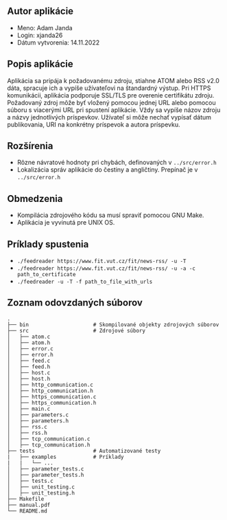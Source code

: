 ## Autor aplikácie
  - Meno: Adam Janda
  - Login: xjanda26
  - Dátum vytvorenia: 14.11.2022

## Popis aplikácie
Aplikácia sa pripája k požadovanému zdroju, stiahne ATOM alebo RSS v2.0 dáta, spracuje ich a vypíše užívateľovi na štandardný výstup. Pri HTTPS komunikácii, aplikácia podporuje SSL/TLS pre overenie certifikátu zdroju.
Požadovaný zdroj môže byť vložený pomocou jednej URL alebo pomocou súboru s viacerými URL pri spustení aplikácie.
Vždy sa vypíše názov zdroju a názvy jednotlivých príspevkov.
Užívateľ si môže nechať vypísať dátum publikovania, URI na konkrétny príspevok a autora príspevku.
## Rozšírenia
  - Rôzne návratové hodnoty pri chybách, definovaných v `../src/error.h`
  - Lokalizácia správ aplikácie do čestiny a angličtiny. Prepínač je v `../src/error.h`
## Obmedzenia
  - Kompilácia zdrojového kódu sa musí spraviť pomocou GNU Make.
  - Aplikácia je vyvinutá pre UNIX OS.
## Príklady spustenia
  - `./feedreader https://www.fit.vut.cz/fit/news-rss/ -u -T`
  - `./feedreader https://www.fit.vut.cz/fit/news-rss/ -u -a -c path_to_certificate`
  - `./feedreader -u -T -f path_to_file_with_urls`
## Zoznam odovzdaných súborov
    .
    ├── bin                     # Skompilované objekty zdrojových súborov
    ├── src                     # Zdrojové súbory
    │   ├── atom.c
    │   ├── atom.h
    │   ├── error.c
    │   ├── error.h
    │   ├── feed.c
    │   ├── feed.h
    │   ├── host.c
    │   ├── host.h
    │   ├── http_communication.c
    │   ├── http_communication.h
    │   ├── https_communication.c
    │   ├── https_communication.h
    │   ├── main.c
    │   ├── parameters.c
    │   ├── parameters.h
    │   ├── rss.c
    │   ├── rss.h
    │   ├── tcp_communication.c
    │   ├── tcp_communication.h 
    ├── tests                   # Automatizované testy
    |   ├── examples            # Príklady
    |   |   └── ...
    │   ├── parameter_tests.c
    │   ├── parameter_tests.h
    │   ├── tests.c
    │   ├── unit_testing.c
    │   ├── unit_testing.h
    ├── Makefile
    ├── manual.pdf
    └── README.md

